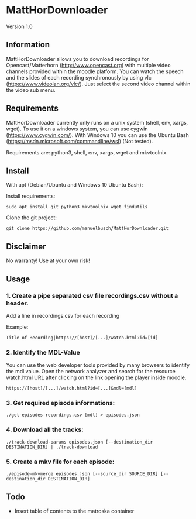 MattHorDownloader
=================

Version 1.0

## Information

MattHorDownloader allows you to download recordings for Opencast/Matterhorn
(http://www.opencast.org) with multiple video channels provided within the
moodle platform. You can watch the speech and the slides of each recording
synchronously by using vlc (https://www.videolan.org/vlc/). Just select
the second video channel within the video sub menu.

## Requirements

MattHorDownloader currently only runs on a unix system (shell, env, xargs,
wget). To use it on a windows system, you can use cygwin
(https://www.cygwin.com/). With Windows 10 you can use the Ubuntu Bash
(https://msdn.microsoft.com/commandline/wsl) (Not tested).

Requirements are: python3, shell, env, xargs, wget and mkvtoolnix.

## Install

With apt (Debian/Ubuntu and Windows 10 Ubuntu Bash):

Install requirements:

```
sudo apt install git python3 mkvtoolnix wget findutils

```

Clone the git project:

```
git clone https://github.com/manuelbusch/MattHorDownloader.git
```

## Disclaimer

No warranty! Use at your own risk!

## Usage


### 1. Create a pipe separated csv file recordings.csv without a header.

Add a line in recordings.csv for each recording

Example:

```
Title of Recording|https://[host]/[...]/watch.html?id=[id]
```
### 2. Identify the MDL-Value

You can use the web developer tools provided by many browsers to
identify the mdl value. Open the network analyzer and search for
the resource watch.html URL after clicking on the link opening 
the player inside moodle.

```
https://[host]/[...]/watch.html?id=[...]&mdl=[mdl]
```
### 3. Get required episode informations:
```
./get-episodes recordings.csv [mdl] > episodes.json
```
### 4. Download all the tracks:
```
./track-download-params episodes.json [--destination_dir DESTINATION_DIR] | ./track-download
```
### 5. Create a mkv file for each episode:
```
./episode-mkvmerge episodes.json [--source_dir SOURCE_DIR] [--destination_dir DESTINATION_DIR]
```

## Todo

* Insert table of contents to the matroska container
